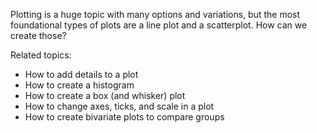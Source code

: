 
Plotting is a huge topic with many options and variations, but the most foundational types of plots are a line plot and a scatterplot.  How can we create those?

Related topics:

* How to add details to a plot
* How to create a histogram
* How to create a box (and whisker) plot
* How to change axes, ticks, and scale in a plot
* How to create bivariate plots to compare groups

